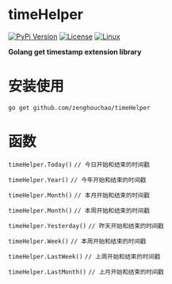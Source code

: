 # timeHelper
[![PyPi Version](https://img.shields.io/pypi/v/mmdnn.svg)]()
[![License](https://img.shields.io/badge/license-MIT-blue.svg)](LICENSE)
[![Linux](https://travis-ci.org/Microsoft/MMdnn.svg?branch=master)]()

**Golang get timestamp extension library**

# 安装使用
`go get github.com/zenghouchao/timeHelper`

# **函数**
`timeHelper.Today()`    `// 今日开始和结束的时间戳` 

`timeHelper.Year()`  `// 今年开始和结束的时间戳`

`timeHelper.Month()`  `// 本月开始和结束的时间戳`

`timeHelper.Month()`   `// 本周开始和结束的时间戳`

`timeHelper.Yesterday()`   `// 昨天开始和结束的时间戳`

`timeHelper.Week()`   `// 本周开始和结束的时间戳`

`timeHelper.LastWeek()`   `// 上周开始和结束的时间戳`


`timeHelper.LastMonth()`   `// 上月开始和结束的时间戳`